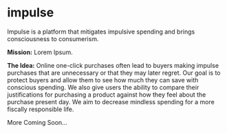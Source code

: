 # impulse
Impulse is a platform that mitigates impulsive spending and brings consciousness to consumerism.

**Mission:** Lorem Ipsum.

**The Idea:** Online one-click purchases often lead to buyers making impulse purchases that are
unnecessary or that they may later regret. Our goal is to protect buyers and allow them to see how
much they can save with conscious spending. We also give users the ability to compare their justifications
for purchasing a product against how they feel about the purchase present day. We aim to decrease mindless
spending for a more fiscally responsible life. 

More Coming Soon...
